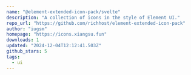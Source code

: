 ```yaml
---
name: "@element-extended-icon-pack/svelte"
description: "A collection of icons in the style of Element UI."
repo_url: "https://github.com/richhost/element-extended-icon-pack"
author: "iugsm"
homepage: "https://icons.xiangsu.fun"
downloads: 1
updated: "2024-12-04T12:12:41.503Z"
github_stars: 5
tags: 
  - ui
---
```


